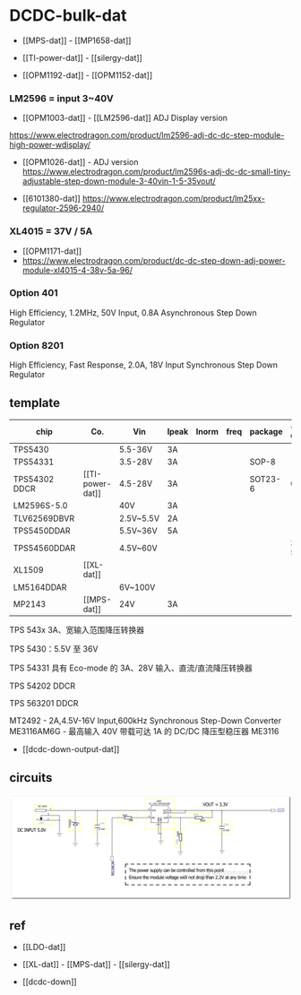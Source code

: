 # DCDC-bulk-dat

- [[MPS-dat]] - [[MP1658-dat]]

- [[TI-power-dat]] - [[silergy-dat]]




- [[OPM1192-dat]] - [[OPM1152-dat]]

### LM2596 = input 3~40V

- [[OPM1003-dat]] - [[LM2596-dat]] ADJ Display version 

https://www.electrodragon.com/product/lm2596-adj-dc-dc-step-module-high-power-wdisplay/

- [[OPM1026-dat]] - ADJ version 
https://www.electrodragon.com/product/lm2596s-adj-dc-dc-small-tiny-adjustable-step-down-module-3-40vin-1-5-35vout/

- [[6101380-dat]]
https://www.electrodragon.com/product/lm25xx-regulator-2596-2940/



### XL4015 = 37V / 5A 

- [[OPM1171-dat]]
- https://www.electrodragon.com/product/dc-dc-step-down-adj-power-module-xl4015-4-38v-5a-96/





### Option 401

High Efficiency, 1.2MHz, 50V Input, 0.8A Asynchronous Step Down Regulator 

### Option 8201

High Efficiency, Fast Response, 2.0A, 18V Input Synchronous Step Down Regulator 




## template

| chip         | Co.         | Vin       | Ipeak | Inorm | freq | package | cost CNY  |
| ------------ | ----------- | --------- | ----- | ----- | ---- | ------- | --------- |
| TPS5430      |             | 5.5-36V   | 3A    |       |      |         |
| TPS54331     |             | 3.5-28V   | 3A    |       |      | SOP-8   |
| TPS54302 DDCR | [[TI-power-dat]]  | 4.5-28V   | 3A    |       |      | SOT23-6 | 0.98      |
| LM2596S-5.0  |             | 40V       | 3A    |       |      |         |
| TLV62569DBVR |             | 2.5V~5.5V | 2A    |       |      |         |
| TPS5450DDAR  |             | 5.5V~36V  | 5A    |       |      |         |
| TPS54560DDAR |             | 4.5V~60V  |       |       |      |         | 30+: 5.37 |
| XL1509       | [[XL-dat]]  |           |       |       |      |         |
| LM5164DDAR   |             | 6V~100V   |       |       |      |         |
| MP2143       | [[MPS-dat]] | 24V       | 3A    |       |      |         |


TPS 543x 3A、宽输入范围降压转换器

TPS 5430：5.5V 至 36V

TPS 54331 具有 Eco-mode 的 3A、28V 输入、直流/直流降压转换器

TPS 54202 DDCR

TPS 563201 DDCR


MT2492 - 2A,4.5V-16V Input,600kHz Synchronous Step-Down Converter
ME3116AM6G - 最高输入 40V 带载可达 1A 的 DC/DC 降压型稳压器 ME3116



- [[dcdc-down-output-dat]]

## circuits 

![](2024-07-10-12-59-29.png)

## ref 

- [[LDO-dat]]
  
- [[XL-dat]] - [[MPS-dat]] - [[silergy-dat]]

- [[dcdc-down]]
